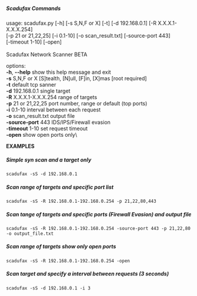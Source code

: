 ##### Scadufax Commands

usage: scadufax.py [-h] [-s S,N,F or X] [-t] [-d 192.168.0.1] [-R X.X.X.1-X.X.X.254]\
                   [-p 21 or 21,22,25] [-i 0.1-10] [-o scan_result.txt] [-source-port 443]\
                   [-timeout 1-10] [-open]\
\
Scadufax Network Scanner BETA

options:\
  **-h**, **--help**            show this help message and exit\
  **-s** S,N,F or X         [S]tealth, [N]ull, [F]in, [X]mas [root required]\
  **-t**                    default tcp sanner\
  **-d** 192.168.0.1        single target\
  **-R** X.X.X.1-X.X.X.254  range of targets\
  **-p** 21 or 21,22,25     port number, range or default (top ports)\
  **-i** 0.1-10             interval between each request\
  **-o** scan_result.txt    output file\
  **-source-port** 443      IDS/IPS/Firewall evasion\
  **-timeout** 1-10         set request timeout\
  **-open**                 show open ports only\

  **EXAMPLES**

  ##### Simple syn scan and a target only
  ```
  scadufax -sS -d 192.168.0.1
  ```
  
  ##### Scan range of targets and specific port list
  ```
  scadufax -sS -R 192.168.0.1-192.168.0.254 -p 21,22,80,443
  ```

  ##### Scan tange of targets and specific ports (Firewall Evasion) and output file
  ```
  scadufax -sS -R 192.168.0.1-192.168.0.254 -source-port 443 -p 21,22,80 -o output_file.txt
  ```
  
  ##### Scan range of targets show only open ports
  ```
  scadufax -sS -R 192.168.0.1-192.168.0.254 -open
  ```
  
  ##### Scan target and specify a interval between requests (3 seconds)
   ``` 
  scadufax -sS -d 192.168.0.1 -i 3
   ``` 
